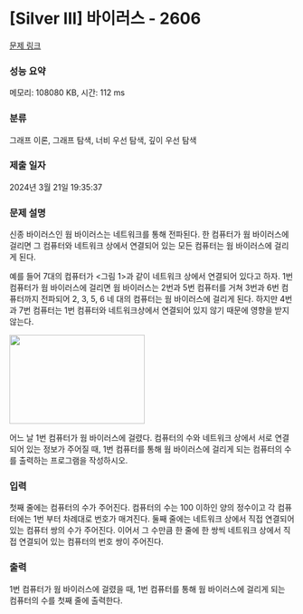 # [Silver III] 바이러스 - 2606 

[문제 링크](https://www.acmicpc.net/problem/2606) 

### 성능 요약

메모리: 108080 KB, 시간: 112 ms

### 분류

그래프 이론, 그래프 탐색, 너비 우선 탐색, 깊이 우선 탐색

### 제출 일자

2024년 3월 21일 19:35:37

### 문제 설명

<p>신종 바이러스인 웜 바이러스는 네트워크를 통해 전파된다. 한 컴퓨터가 웜 바이러스에 걸리면 그 컴퓨터와 네트워크 상에서 연결되어 있는 모든 컴퓨터는 웜 바이러스에 걸리게 된다.</p>

<p>예를 들어 7대의 컴퓨터가 <그림 1>과 같이 네트워크 상에서 연결되어 있다고 하자. 1번 컴퓨터가 웜 바이러스에 걸리면 웜 바이러스는 2번과 5번 컴퓨터를 거쳐 3번과 6번 컴퓨터까지 전파되어 2, 3, 5, 6 네 대의 컴퓨터는 웜 바이러스에 걸리게 된다. 하지만 4번과 7번 컴퓨터는 1번 컴퓨터와 네트워크상에서 연결되어 있지 않기 때문에 영향을 받지 않는다.</p>

<p><img alt="" src="https://www.acmicpc.net/upload/images/zmMEZZ8ioN6rhCdHmcIT4a7.png" style="width: 239px; height: 157px; "></p>

<p>어느 날 1번 컴퓨터가 웜 바이러스에 걸렸다. 컴퓨터의 수와 네트워크 상에서 서로 연결되어 있는 정보가 주어질 때, 1번 컴퓨터를 통해 웜 바이러스에 걸리게 되는 컴퓨터의 수를 출력하는 프로그램을 작성하시오.</p>

### 입력 

 <p>첫째 줄에는 컴퓨터의 수가 주어진다. 컴퓨터의 수는 100 이하인 양의 정수이고 각 컴퓨터에는 1번 부터 차례대로 번호가 매겨진다. 둘째 줄에는 네트워크 상에서 직접 연결되어 있는 컴퓨터 쌍의 수가 주어진다. 이어서 그 수만큼 한 줄에 한 쌍씩 네트워크 상에서 직접 연결되어 있는 컴퓨터의 번호 쌍이 주어진다.</p>

### 출력 

 <p>1번 컴퓨터가 웜 바이러스에 걸렸을 때, 1번 컴퓨터를 통해 웜 바이러스에 걸리게 되는 컴퓨터의 수를 첫째 줄에 출력한다.</p>

